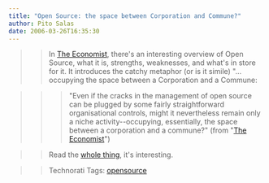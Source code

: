 ```yaml
---
title: "Open Source: the space between Corporation and Commune?"
author: Pito Salas
date: 2006-03-26T16:35:30
---
```



>>

>> In [The
Economist](<http://www.economist.com/business/displaystory.cfm?story_id=5624944>),
there's an interesting overview of Open Source, what it is, strengths,
weaknesses, and what's in store for it. It introduces the catchy metaphor (or
is it simile) "… occupying the space between a Corporation and a Commune:

>>

>>> "Even if the cracks in the management of open source can be plugged by
some fairly straightforward organisational controls, might it nevertheless
remain only a niche activity--occupying, essentially, the space between a
corporation and a commune?" (from "[The
Economist](<http://www.economist.com/business/displaystory.cfm?story_id=5624944>)")

>>

>> Read the [whole
thing](<http://www.economist.com/business/displaystory.cfm?story_id=5624944>),
it's interesting.

>>

>> Technorati Tags: [opensource](<http://www.technorati.com/tag/opensource>)


